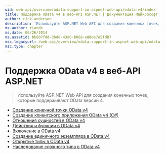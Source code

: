 ```yaml
---
uid: web-api/overview/odata-support-in-aspnet-web-api/odata-v4/index
title: Поддержка OData v4 в веб-API ASP.NET | Документация Майкрософт
author: rick-anderson
description: 'Используйте ASP.NET Web API для создания конечных точек, которые поддерживают OData версии 4.'
ms.author: riande
ms.date: 06/26/2014
ms.assetid: bb807fdd-0bd8-43d0-b068-e88de7e5fd87
msc.legacyurl: /web-api/overview/odata-support-in-aspnet-web-api/odata-v4
msc.type: chapter
---
```

<a name="supporting-odata-v4-in-aspnet-web-api"></a>Поддержка OData v4 в веб-API ASP.NET
====================
> Используйте ASP.NET Web API для создания конечных точек, которые поддерживают OData версии 4.


- [Создание конечной точки OData v4](create-an-odata-v4-endpoint.md)
- [Создание клиентского приложения OData v4 (C#)](create-an-odata-v4-client-app.md)
- [Отношения сущностей в OData v4](entity-relations-in-odata-v4.md)
- [Действия и функции в OData v4](odata-actions-and-functions.md)
- [Включение в OData v4](odata-containment-in-web-api-22.md)
- [Создание единичного экземпляра в OData v4](using-a-singleton-in-an-odata-endpoint-in-web-api-22.md)
- [Открытые типы в OData v4](use-open-types-in-odata-v4.md)
- [Наследование сложного типа в OData v4](complex-type-inheritance-in-odata-v4.md)

